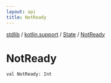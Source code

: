 ```yaml
---
layout: api
title: NotReady
---
```

[stdlib](../../index.html) / [kotlin.support](../index.html) / [State](index.html) / [NotReady](NotReady.html)

# NotReady

```
val NotReady: Int
```
